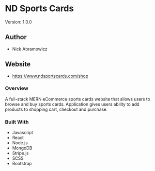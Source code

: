 # ND Sports Cards

Version: 1.0.0

## Author

- Nick Abramowicz

## Website

- https://www.ndsportscards.com/shop

### Overview

A full-stack MERN eCommerce sports cards website that allows users to browse and buy sports cards. Application gives users ability to add products to shopping cart, checkout and purchase.

### Built With

- Javascript
- React
- Node.js
- MongoDB
- Stripe.js
- SCSS
- Bootstrap
